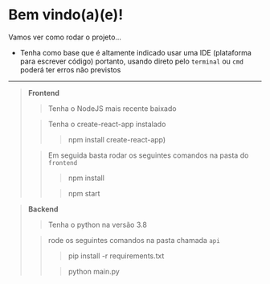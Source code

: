 <h1>Bem vindo(a)(e)!</h1>

Vamos ver como rodar o projeto...
<br/>
- Tenha como base que é altamente indicado usar uma IDE (plataforma para escrever código)
portanto, usando direto pelo `terminal` ou `cmd` poderá ter erros não previstos
<hr/>

> **Frontend**
> > Tenha o NodeJS mais recente baixado
>
> > Tenha o create-react-app instalado
> > > npm install create-react-app)
>  
> > Em seguida basta rodar os seguintes comandos na pasta do `frontend`
> > > npm install
> >
> > > npm start 

> **Backend**
> > Tenha o python na versão 3.8
> 
> > rode os seguintes comandos na pasta chamada `api`
> > > pip install -r requirements.txt
> >
> > > python main.py
